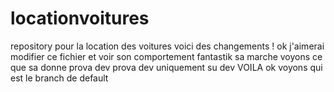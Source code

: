 # locationvoitures
repository pour la location des voitures
voici des changements !
ok j'aimerai modifier ce fichier et voir son comportement
fantastik sa marche
voyons ce que sa donne
prova dev
prova dev uniquement su dev
VOILA
ok voyons qui est le branch de default    